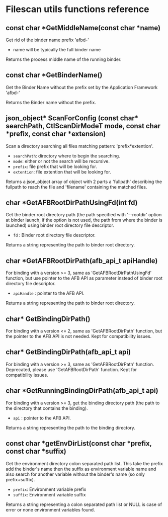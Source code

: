 # Filescan utils functions reference

## const char *GetMiddleName(const char *name)

Get rid of the binder name prefix 'afbd-'

* name will be typically the full binder name

Returns the process middle name of the running binder.

## const char *GetBinderName()

Get the Binder Name without the prefix set by the Application Framework 'afbd-'

Returns the Binder name without the prefix.

## json_object* ScanForConfig (const char* searchPath, CtlScanDirModeT mode, const char *prefix, const char *extension)

Scan a directory searching all files matching pattern: 'prefix*extention'.

* `searchPath`: directory where to begin the searching.
* `mode`: either or not the search will be recursive.
* `prefix`: file prefix that will be looking for.
* `extention`: file extention that will be looking for.

Returns a json_object array of object with 2 parts a 'fullpath' describing the
fullpath to reach the file and 'filename' containing the matched files.

## char *GetAFBRootDirPathUsingFd(int fd)

Get the binder root directory path (the path specified with '--rootdir' option
at binder launch, if the option is not used, the path from where the binder
is launched) using binder root directory file descriptor.

* `fd` : Binder root directory file descriptor.

Returns a string representing the path to binder root directory.

## char *GetAFBRootDirPath(afb_api_t apiHandle)

For binding with a version >= 3, same as 'GetAFBRootDirPathUsingFd' function,
but use pointer to the AFB API as parameter instead of
binder root directory file descriptor.

* `apiHandle` : pointer to the AFB API.

Returns a string representing the path to binder root directory.

## char* GetBindingDirPath()

For binding with a version <= 2, same as 'GetAFBRootDirPath' function,
but the pointer to the AFB API is not needed.
Kept for compatibility issues.

## char* GetBindingDirPath(afb_api_t api)

For binding with a version >= 3, same as 'GetAFBRootDirPath' function.
Deprecated, please use 'GetAFBRootDirPath' function.
Kept for compatibility issues.

## char *GetRunningBindingDirPath(afb_api_t api)

For binding with a version >= 3, get the binding directory path
(the path to the directory that contains the binding).

* `api` : pointer to the AFB API.

Returns a string representing the path to the binding directory.

## const char *getEnvDirList(const char *prefix, const char *suffix)

Get the environment directory colon separated path list. This take the prefix
add the binder's name then the suffix as environment variable name and also
search for another variable without the binder's name (so only prefix+suffix).

* `prefix`: Environment variable prefix
* `suffix`: Environment variable suffix

Returns a string representing a colon separated path list or NULL is case of
error or none environment variables found.

